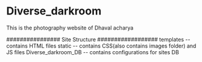 # Diverse_darkroom
This is the photography website of Dhaval acharya


################ Site Structure ##################
templates -- contains HTML files
static -- contains CSS(also contains images folder) and JS files
Diverse_darkroom_DB -- contains configurations for sites DB
